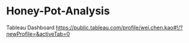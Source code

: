 # Honey-Pot-Analysis

Tableau Dashboard
https://public.tableau.com/profile/wei.chen.kao#!/?newProfile=&activeTab=0
